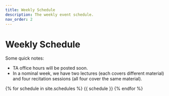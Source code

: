 ```yaml
---
title: Weekly Schedule
description: The weekly event schedule.
nav_order: 2
---
```


# Weekly Schedule

Some quick notes:
- TA office hours will be posted soon.
- In a nominal week, we have two lectures (each covers different material) and four recitation sessions (all four cover the same material).

{% for schedule in site.schedules %}
{{ schedule }}
{% endfor %}
